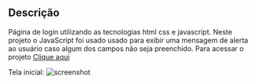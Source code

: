 ## Descrição
<!-- Página de login com interação em JavaScript quando o usuário não inserir username ou password. As tecnologias usadas nesse pequeno projeto foram html, css e javascript
 -->
Página de login utilizando as tecnologias html css e javascript. Neste projeto o JavaScript foi usado usado para exibir uma mensagem de alerta ao usuário caso algum dos campos não seja preenchido. 
Para acessar o projeto <a href="https://willen01.github.io/pagina-de-login/">Clique aqui</a>

Tela inicial:
![screenshot](https://user-images.githubusercontent.com/95586829/161876158-5f65f90c-d933-4f5a-b3de-c7b65746a3de.png)
